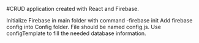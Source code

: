 #CRUD application created with React and Firebase.

Initialize Firebase in main folder with command -firebase init
Add firebase config into Config folder. File should be named config.js. Use configTemplate to fill the needed database information.
